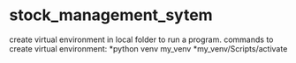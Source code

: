 # stock_management_sytem
create virtual environment in local folder to run a program.
commands to create virtual environment:
*python venv my_venv
*my_venv/Scripts/activate

